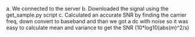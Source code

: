 a.	We connected to the server
b.	Downloaded the signal using the get_sample.py script
c.	Calculated an accurate SNR by finding the carrier freq, down convert to baseband and than we got a dc with noise so it was easy to calculate mean and variance to get the SNR (10*log10(abs(m)^2/s)
